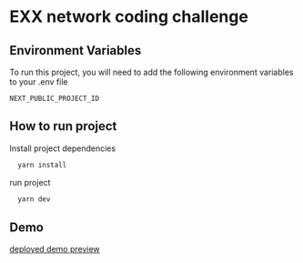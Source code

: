 
# EXX network coding challenge




## Environment Variables

To run this project, you will need to add the following environment variables to your .env file

`NEXT_PUBLIC_PROJECT_ID`


## How to run project

Install project dependencies

```bash
  yarn install
```

run project

```bash
  yarn dev
```
    
##  Demo
[deployed demo preview](https://web3-challenge-c3cjced93-b-fabrice.vercel.app)
